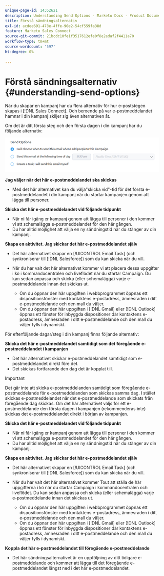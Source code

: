 ```yaml
---
unique-page-id: 14352621
description: Understanding Send Options - Marketo Docs - Product Documentation
title: Förstå sändningsalternativ
exl-id: acdee691-478e-4ffe-90e2-54cf559fa38d
feature: Marketo Sales Connect
source-git-commit: 21bcdc10fe1f3517612efe0f8e2adaf2f4411a70
workflow-type: tm+mt
source-wordcount: '597'
ht-degree: 0%

---
```


# Förstå sändningsalternativ {#understanding-send-options}

När du skapar en kampanj har du flera alternativ för hur e-poststegen skapas i [!DNL Sales Connect]. Och beroende på var e-postmeddelandet hamnar i din kampanj skiljer sig även alternativen åt.

Om det är ditt första steg och den första dagen i din kampanj har du följande alternativ:

![](assets/image2019-10-25-10-43-19.png)

**Jag väljer när det här e-postmeddelandet ska skickas**

* Med det här alternativet kan du välja&quot;skicka vid&quot;-tid för det första e-postmeddelandet i din kampanj när du startar kampanjen genom att lägga till personer.

**Skicka det här e-postmeddelandet vid följande tidpunkt**

* När ni får igång er kampanj genom att lägga till personer i den kommer vi att schemalägga e-postmeddelandet för den här gången.
* Du har alltid möjlighet att välja en ny sändningstid när du stänger av din kampanj.

**Skapa en aktivitet. Jag skickar det här e-postmeddelandet själv**

* Det här alternativet skapar en [!UICONTROL Email Task] (och synkroniserar till [!DNL Salesforce]) som du kan skicka när du vill.
* När du har valt det här alternativet kommer vi att placera dessa uppgifter i kö i kommandocentralen och liveflödet när du startar Campaign. Du kan sedan anpassa och skicka (eller schemalägga) varje e-postmeddelande innan det skickas ut.

   * Om du öppnar den här uppgiften i webbprogrammet öppnas ett dispositionsfönster med kontaktens e-postadress, ämnesraden i ditt e-postmeddelande och den mall du väljer.
   * Om du öppnar den här uppgiften i [!DNL Gmail] eller [!DNL Outlook] öppnas ett fönster för inbyggda dispositioner där kontaktens e-postadress, ämnesraden i ditt e-postmeddelande och den mall du väljer fylls i dynamiskt.

För efterföljande dagar/steg i din kampanj finns följande alternativ:

**Skicka det här e-postmeddelandet samtidigt som det föregående e-postmeddelandet i kampanjen**

* Det här alternativet skickar e-postmeddelandet samtidigt som e-postmeddelandet direkt före det.
* Det skickas fortfarande den dag det är kopplat till.

>[!IMPORTANT]
>
>Det går inte att skicka e-postmeddelanden samtidigt som föregående e-postmeddelande för e-postmeddelanden som skickas samma dag. I stället skickas e-postmeddelandet när det e-postmeddelande som skickats från föregående dag skickas. Om det här alternativet väljs för ett e-postmeddelande den första dagen i kampanjen (rekommenderas inte) skickas det e-postmeddelandet direkt i början av kampanjen.

**Skicka det här e-postmeddelandet vid följande tidpunkt**

* När ni får igång er kampanj genom att lägga till personer i den kommer vi att schemalägga e-postmeddelandet för den här gången.
* Du har alltid möjlighet att välja en ny sändningstid när du stänger av din kampanj.

**Skapa en aktivitet. Jag skickar det här e-postmeddelandet själv**

* Det här alternativet skapar en [!UICONTROL Email Task] (och synkroniserar till [!DNL Salesforce]) som du kan skicka när du vill.
* När du har valt det här alternativet kommer Tout att ställa de här uppgifterna i kö när du startar Campaign i kommandocentralen och liveflödet. Du kan sedan anpassa och skicka (eller schemalägga) varje e-postmeddelande innan det skickas ut.

   * Om du öppnar den här uppgiften i webbprogrammet öppnas ett dispositionsfönster med kontaktens e-postadress, ämnesraden i ditt e-postmeddelande och den mall du väljer.
   * Om du öppnar den här uppgiften i [!DNL Gmail] eller [!DNL Outlook] öppnas ett fönster för inbyggda dispositioner där kontaktens e-postadress, ämnesraden i ditt e-postmeddelande och den mall du väljer fylls i dynamiskt.

**Koppla det här e-postmeddelandet till föregående e-postmeddelande**

* Det här sändningsalternativet är en uppföljning av ditt tidigare e-postmeddelande och kommer att lägga till det föregående e-postmeddelandet längst ned i det här e-postmeddelandet.
